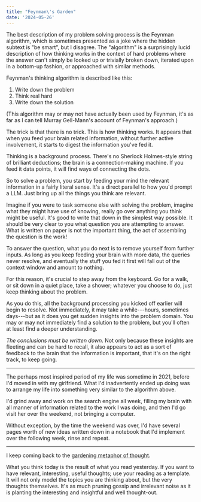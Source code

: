 ```yaml
---
title: "Feynman\'s Garden"
date: '2024-05-26'
---
```


The best description of my problem solving process is the Feynman algorithm,
which is sometimes presented as a joke where the hidden subtext is "be smart", but
I disagree.  The "algorithm" is a surprisingly lucid description of how thinking works in the 
context of hard problems where the answer can't simply be looked up or trivially
broken down, iterated upon in a bottom-up fashion, or approached with similar methods.

Feynman's thinking algorithm is described like this:

1. Write down the problem
2. Think real hard
3. Write down the solution

(This algorithm may or may not have actually been used by Feynman, it's as far as I can tell 
Murray Gell-Mann's account of Feynman's approach.)

The trick is that there is no trick.  This is how thinking works. 
It appears that when you feed your brain related information, without further active involvement, 
it starts to digest the information you've fed it.  

Thinking is a background process. There's no Sherlock Holmes-style string of brilliant deductions; 
the brain is a connection-making machine.  If you feed it data points, it will find ways of connecting 
the dots.

So to solve a problem, you start by feeding your mind the relevant information in a fairly literal sense.
It's a direct parallel to how you'd prompt a LLM.  Just bring up all the things you think are relevant.

Imagine if you were to task someone else with solving the problem, imagine what they might have use of knowing,
really go over anything you think might be useful.  It's good to write that down in the simplest way possible. 
It should be very clear to you what question you are attempting to answer.  What is written on paper is not the
important thing, the act of assembling the question is the work!

To answer the question, what you do next is to remove yourself from further inputs.
As long as you keep feeding your brain with more data, the queries never resolve, and 
eventually the stuff you fed it first will fall out of the context window and amount to nothing.  

For this reason, it's crucial to step away from the keyboard.  Go for a walk, or sit down in a quiet place, 
take a shower; whatever you choose to do, just keep thinking about the problem.  

As you do this, all the background processing you kicked off earlier will begin to resolve.
Not immediately, it may take a while---hours, sometimes days---but as it does you get sudden 
insights into the problem domain.  You may or may not immediately find a solution to the problem, 
but you'll often at least find a deeper understanding.

*The conclusions must be written down*.  Not only because these insights are fleeting and
can be hard to recall, it also appears to act as a sort of feedback to the brain that the 
information is important, that it's on the right track, to keep going.

<hr>

The perhaps most inspired period of my life was sometime in 2021, before I'd moved 
in with my girlfriend.  What I'd inadvertently ended up doing was to arrange my life 
into something very similar to the algorithm above.

I'd grind away and work on the search engine all week, filling my brain with all manner of information
related to the work I was doing, and then I'd go visit her over the weekend, not bringing a computer.  

Without exception, by the time the weekend was over, I'd have several pages worth of new ideas written 
down in a notebook that I'd implement over the following week, rinse and repeat.  

<hr>

I keep coming back to the [gardening metaphor of thought](/log/05-minds-field/).  

What you think today is the result of what you read yesterday.  If you want to have relevant, 
interesting, useful thoughts; use your reading as a template.  It will not only model the topics
you are thinking about, but the very thoughts themselves.  It's as much pruning gossip and 
irrelevant noise as it is planting the interesting and insightful and well thought-out.  
